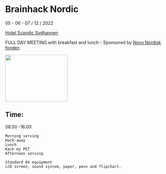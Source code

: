 # Brainhack Nordic

05 - 06 - 07 / 12 / 2022             


[Hotel Scandic Sydhavnen](https://www.scandichotels.com/hotels/denmark/copenhagen/scandic-sydhavnen)

FULL DAY MEETING with breakfast and lunch - Sponsored by [Novo Nordisk fonden](https://novonordiskfonden.dk/en/)

<img src="https://github.com/openneuropet/outreach/blob/main/Templates/Images/logo-Novo-Nordisk-Fonden.png" width="200" height="150">

## Time: 

08.00 -16.00

    Morning serving
    Hack-away
    Lunch
    Kack my PET
    Afternoon serving
    
    Standard AV equipment
    LCD screen, sound system, paper, pens and flipchart.
   
   
